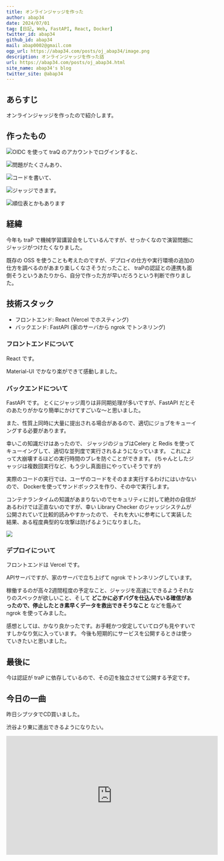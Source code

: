 ```yaml
---
title: オンラインジャッジを作った
author: abap34
date: 2024/07/01
tag: [日記, Web, FastAPI, React, Docker]
twitter_id: abap34
github_id: abap34
mail: abap0002@gmail.com
ogp_url: https://abap34.com/posts/oj_abap34/image.png
description: オンラインジャッジを作った話
url: https://abap34.com/posts/oj_abap34.html
site_name: abap34's blog
twitter_site: @abap34
---
```


## あらすじ

オンラインジャッジを作ったので紹介します。

## 作ったもの

![OIDC を使って traQ のアカウントでログインすると、](oj_abap34/image.png)

![問題がたくさんあり、](oj_abap34/image-1.png)

![コードを書いて、](oj_abap34/image-2.png)

![ジャッジできます。](oj_abap34/image-3.png)

![順位表とかもあります](oj_abap34/image-5.png)

## 経緯

今年も traP で機械学習講習会をしているんですが、せっかくなので演習問題にジャッジがつけたくなりました。

既存の OSS を使うことも考えたのですが、デプロイの仕方や実行環境の追加の仕方を調べるのがあまり楽しくなさそうだったこと、
traPの認証との連携も面倒そうというあたりから、自分で作った方が早いだろうという判断で作りました。

## 技術スタック

- フロントエンド: React (Vercel でホスティング) 
- バックエンド: FastAPI (家のサーバから ngrok でトンネリング)

### フロントエンドについて

React です。 

Material-UI でかなり楽ができて感動しました。

### バックエンドについて

FastAPI です。 とくにジャッジ周りは非同期処理が多いですが、FastAPI だとそのあたりがかなり簡単にかけてすごいな〜と思いました。

また、性質上同時に大量に提出される場合があるので、適切にジョブをキューイングする必要があります。

幸いこの知識だけはあったので、 ジャッジのジョブはCelery と Redis を使ってキューイングして、適切な並列度で実行されるようになっています。
これによって大崩壊するほどの実行時間のブレを防ぐことができます。 (ちゃんとしたジャッジは複数回実行など、もう少し真面目にやっていそうですが)

実際のコードの実行では、ユーザのコードをそのまま実行するわけにはいかないので、 Dockerを使ってサンドボックスを作り、その中で実行します。

コンテナランタイムの知識があまりないのでセキュリティに対して絶対の自信があるわけでは正直ないのですが、幸い Library Checker のジャッジシステムが公開されていて比較的読みやすかったので、
それを大いに参考にして実装した結果、ある程度典型的な攻撃は防げるようになりました。

<a href="https://github.com/yosupo06/library-checker-judge"><img src="https://gh-card.dev/repos/yosupo06/library-checker-judge.svg"></a>

### デプロイについて

フロントエンドは Vercel です。

APIサーバですが、家のサーバで立ち上げて ngrok でトンネリングしています。

稼働するのが高々2週間程度の予定なこと、ジャッジを高速にできるようそれなりのスペックが欲しいこと、そして
**どこかに必ずバグを仕込んでいる確信があったので、停止したとき素早くデータを救出できそうなこと** などを鑑みて ngrok を使ってみました。

感想としては、かなり良かったです。お手軽かつ安定していてログも見やすいですしかなり気に入っています。
今後も短期的にサービスを公開するときは使っていきたいと思いました。

## 最後に

今は認証が traP に依存しているので、その辺を独立させて公開する予定です。

## 今日の一曲

昨日シブツタでCD買いました。

渋谷より東に進出できるようになりたい。



<iframe width="560" height="315" src="https://www.youtube.com/embed/KYvq8-xY1Gg?si=xbxsze8kJfULjrbI" title="YouTube video player" frameborder="0" allow="accelerometer; autoplay; clipboard-write; encrypted-media; gyroscope; picture-in-picture; web-share" referrerpolicy="strict-origin-when-cross-origin" allowfullscreen></iframe>
